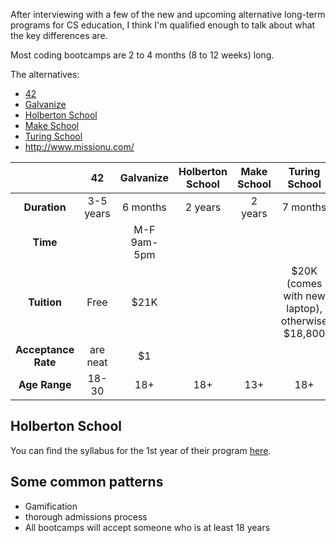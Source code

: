 After interviewing with a few of the new and upcoming alternative long-term programs for CS education, I think I'm qualified enough to talk about what the key differences are.

Most coding bootcamps are 2 to 4 months (8 to 12 weeks) long.

The alternatives:

- [42](https://www.42.us.org/)
- [Galvanize](http://www.galvanize.com/)
- [Holberton School](http://holbertonschool.com)
- [Make School](https://www.makeschool.com/)
- [Turing School](https://www.turing.io)
- http://www.missionu.com/


|| 42 | Galvanize | Holberton School | Make School | Turing School |
|:---:|:---:|:---:|:---:|:---:|:---:|
| **Duration**     | 3-5 years | 6 months |  2 years | 2 years | 7 months |
| **Time** | | M-F 9am-5pm | | |
| **Tuition** | Free | $21K  | | | $20K (comes with new laptop), otherwise $18,800
| **Acceptance Rate** | are neat | $1 |
| **Age Range** | 18-30 | 18+ | 18+ | 13+ | 18+ |

## Holberton School

You can find the syllabus for the 1st year of their program [here](https://holbertonschool.s3-us-west-1.amazonaws.com/syllabus/holberton_school_syllabus_03082017010101.pdf).

## Some common patterns

- Gamification
- thorough admissions process
- All bootcamps will accept someone who is at least 18 years